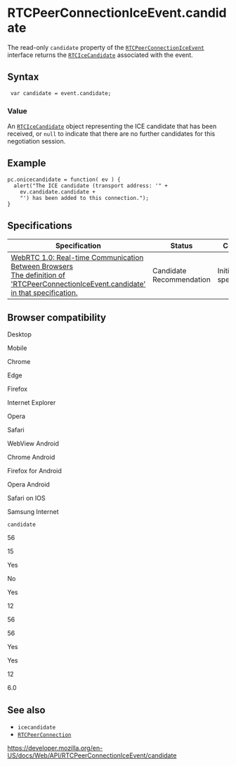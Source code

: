 RTCPeerConnectionIceEvent.candidate
===================================

The read-only `candidate` property of the [`RTCPeerConnectionIceEvent`](../rtcpeerconnectioniceevent) interface returns the [`RTCIceCandidate`](../rtcicecandidate) associated with the event.

Syntax
------

     var candidate = event.candidate;

### Value

An [`RTCIceCandidate`](../rtcicecandidate) object representing the ICE candidate that has been received, or `null` to indicate that there are no further candidates for this negotiation session.

Example
-------

    pc.onicecandidate = function( ev ) {
      alert("The ICE candidate (transport address: '" +
        ev.candidate.candidate +
        "') has been added to this connection.");
    }

Specifications
--------------

<table><thead><tr class="header"><th>Specification</th><th>Status</th><th>Comment</th></tr></thead><tbody><tr class="odd"><td><a href="https://w3c.github.io/webrtc-pc/#dom-rtcpeerconnectioniceevent-candidate">WebRTC 1.0: Real-time Communication Between Browsers<br />
<span class="small">The definition of 'RTCPeerConnectionIceEvent.candidate' in that specification.</span></a></td><td><span class="spec-cr">Candidate Recommendation</span></td><td>Initial specification.</td></tr></tbody></table>

Browser compatibility
---------------------

Desktop

Mobile

Chrome

Edge

Firefox

Internet Explorer

Opera

Safari

WebView Android

Chrome Android

Firefox for Android

Opera Android

Safari on IOS

Samsung Internet

`candidate`

56

15

Yes

No

Yes

12

56

56

Yes

Yes

12

6.0

See also
--------

-   `icecandidate`
-   [`RTCPeerConnection`](../rtcpeerconnection)

<a href="https://developer.mozilla.org/en-US/docs/Web/API/RTCPeerConnectionIceEvent/candidate" class="_attribution-link">https://developer.mozilla.org/en-US/docs/Web/API/RTCPeerConnectionIceEvent/candidate</a>
